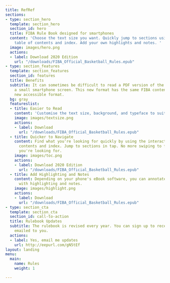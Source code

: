 ```yaml
---
title: RefRef
sections:
- type: section_hero
  template: section_hero
  section_id: hero
  title: FIBA Rule Book designed for smartphones
  content: 'Choose the text size you want. Quickly jump to sections using an interactive
    table of contents and index. Add your own highlights and notes. '
  image: images/hero.png
  actions:
  - label: Download 2020 Edition
    url: "/downloads/FIBA_Official_Basketball_Rules.epub"
- type: section_features
  template: section_features
  section_id: features
  title: Benefits
  subtitle: It can sometimes be difficult to read a PDF version of the rulebook on
    a small smartphone screen. This new format has the same FIBA content but in a
    new accessible format.
  bg: gray
  featureslist:
  - title: Easier to Read
    content: 'Customise the text size, background, and typeface to suit your needs. '
    image: images/textsize.png
    actions:
    - label: Download
      url: "/downloads/FIBA_Official_Basketball_Rules.epub"
  - title: Quicker to Navigate
    content: Find what you're looking for quickly by using the interactive table of
      contents and index. Jump to sections in tap. No more swiping to find the page
      you're looking for.
    image: images/toc.png
    actions:
    - label: Download 2020 Edition
      url: "/downloads/FIBA_Official_Basketball_Rules.epub"
  - title: Add Highlighting and Notes
    content: Depending on your phone's eBook software, you can annotate the rules
      with highlighting and notes.
    image: images/highlight.png
    actions:
    - label: Download
      url: "/downloads/FIBA_Official_Basketball_Rules.epub"
- type: section_cta
  template: section_cta
  section_id: call-to-action
  title: Rulebook Updates
  subtitle: The rulebook is revised every year. You can sign up to receive updates
    emailed to you.
  actions:
  - label: Yes, email me updates
    url: http://eepurl.com/gN5tEf
layout: landing
menu:
  main:
    name: Rules
    weight: 1

---
```


